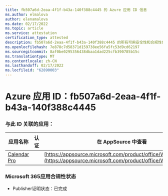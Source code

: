 ```yaml
---
title: fb507a6d-2eaa-4f1f-b43a-140f388c4445 的 Azure 应用 ID 信息
ms.author: elmalova
author: elenamalova
ms.date: 02/17/2022
ms.topic: article
ms.service: attestation
certification_type: attested
description: fb507a6d-2eaa-4f1f-b43a-140f388c4445 的所有可用安全性和合规性信息。
ms.openlocfilehash: 7e878c7d58371d159738ee56fa5fc53d9cd62197
ms.sourcegitcommit: 8af0be0295356438dbaa1dad225cfb390785b15c
ms.translationtype: MT
ms.contentlocale: zh-CN
ms.lasthandoff: 02/17/2022
ms.locfileid: "62890003"
---
```

# <a name="azure-app-id-fb507a6d-2eaa-4f1f-b43a-140f388c4445"></a>Azure 应用 ID：fb507a6d-2eaa-4f1f-b43a-140f388c4445


### <a name="apps-associated-with-this-id"></a>与此 ID 关联的应用：
| **应用名称** | **认证** | **在 AppSource 中查看** |
|--------------|---------------|-----------------------|
| [Calendar Pro](https://docs.microsoft.com/microsoft-365-app-certification/forward/WA200002152) |  | [https://appsource.microsoft.com/product/office/WA200002152](https://appsource.microsoft.com/product/office/WA200002152) |

### <a name="microsoft-365-app-compliance-status"></a>Microsoft 365应用合规性状态
- Publisher证明状态：已完成

